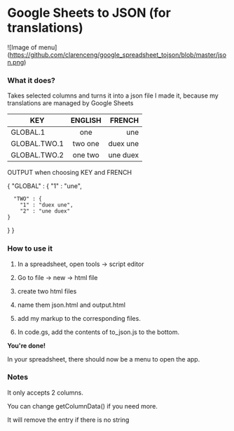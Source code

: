Google Sheets to JSON (for translations)
============

![Image of menu]
(https://github.com/clarenceng/google_spreadsheet_tojson/blob/master/json.png)

### What it does?

Takes selected columns and turns it into a json file
I made it, because my translations are managed by Google Sheets
 
| KEY           | ENGLISH       | FRENCH   |
| ------------- |:-------------:| --------:|
| GLOBAL.1      | one           | une      |
| GLOBAL.TWO.1  | two one       | duex une |
| GLOBAL.TWO.2  | one two       | une duex |

OUTPUT when choosing KEY and FRENCH

{
    "GLOBAL" : {
      "1" : "une",

      "TWO" : {
        "1" : "duex une",
        "2" : "une duex"
    }
  }
}


### How to use it

1. In a spreadsheet, open tools -> script editor

2. Go to file -> new -> html file

3. create two html files

4. name them json.html and output.html

5. add my markup to the corresponding files.

6. In code.gs, add the contents of to_json.js to the bottom. 

**You're done!**

In your spreadsheet, there should now be a menu to open the app. 


### Notes

It only accepts 2 columns.

You can change getColumnData() if you need more.

It will remove the entry if there is no string


